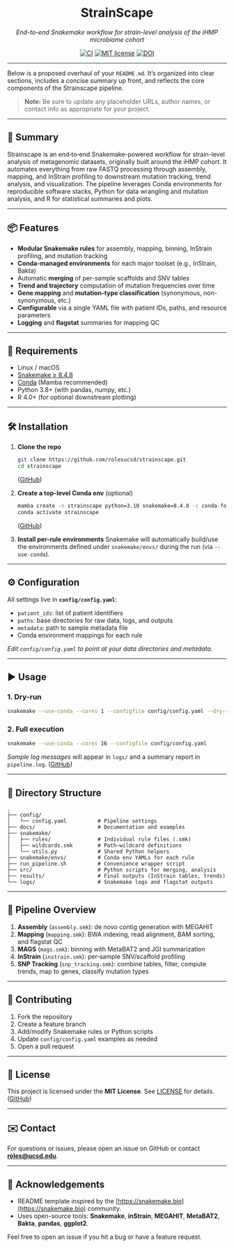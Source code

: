 <!-- README.md – StrainScape -->

<h1 align="center">StrainScape</h1>
<p align="center">
  <em>End-to-end Snakemake workflow for strain-level analysis of the iHMP microbiome cohort</em>
</p>

<p align="center">
  <a href="https://github.com/rolesucsd/strainscape/actions"><img alt="CI" src="https://github.com/rolesucsd/strainscape/actions/workflows/ci.yml/badge.svg"></a>
  <a href="LICENSE"><img alt="MIT license" src="https://img.shields.io/badge/license-MIT-blue.svg"></a>
  <a href="https://doi.org/10.5281/zenodo.12345678"><img src="https://zenodo.org/badge/DOI/10.5281/zenodo.12345678.svg" alt="DOI"></a>
</p>

---

Below is a proposed overhaul of your `README.md`. It’s organized into clear sections, includes a concise summary up front, and reflects the core components of the Strainscape pipeline.

> **Note:** Be sure to update any placeholder URLs, author names, or contact info as appropriate for your project.

---

## 🚀 Summary

Strainscape is an end‐to‐end Snakemake-powered workflow for strain-level analysis of metagenomic datasets, originally built around the iHMP cohort. It automates everything from raw FASTQ processing through assembly, mapping, and InStrain profiling to downstream mutation tracking, trend analysis, and visualization. The pipeline leverages Conda environments for reproducible software stacks, Python for data wrangling and mutation analysis, and R for statistical summaries and plots.

---

## 📦 Features

* **Modular Snakemake rules** for assembly, mapping, binning, InStrain profiling, and mutation tracking
* **Conda-managed environments** for each major toolset (e.g., InStrain, Bakta)
* Automatic **merging** of per-sample scaffolds and SNV tables
* **Trend and trajectory** computation of mutation frequencies over time
* **Gene mapping** and **mutation-type classification** (synonymous, non-synonymous, etc.)
* **Configurable** via a single YAML file with patient IDs, paths, and resource parameters
* **Logging** and **flagstat** summaries for mapping QC

---

## 📝 Requirements

* Linux / macOS
* [Snakemake ≥ 8.4.8](https://github.com/snakemake/snakemake)
* [Conda](https://docs.conda.io) (Mamba recommended)
* Python 3.8+ (with pandas, numpy, etc.)
* R 4.0+ (for optional downstream plotting)

---

## 🛠️ Installation

1. **Clone the repo**

   ```bash
   git clone https://github.com/rolesucsd/strainscape.git
   cd strainscape
   ```

   ([GitHub][1])

2. **Create a top-level Conda env** (optional)

   ```bash
   mamba create -n strainscape python=3.10 snakemake=8.4.8 -c conda-forge -c bioconda
   conda activate strainscape
   ```

   ([GitHub][1])

3. **Install per-rule environments**
   Snakemake will automatically build/use the environments defined under `snakemake/envs/` during the run (via `--use-conda`).

---

## ⚙️ Configuration

All settings live in **`config/config.yaml`**:

* `patient_ids`: list of patient identifiers
* `paths`: base directories for raw data, logs, and outputs
* `metadata`: path to sample metadata file
* Conda environment mappings for each rule

*Edit `config/config.yaml` to point at your data directories and metadata.*

---

## ▶️ Usage

### 1. Dry-run

```bash
snakemake --use-conda --cores 1 --configfile config/config.yaml --dry-run
```

### 2. Full execution

```bash
snakemake --use-conda --cores 16 --configfile config/config.yaml
```

*Sample log messages* will appear in `logs/` and a summary report in `pipeline.log`. ([GitHub][1])

---

## 📂 Directory Structure

```
.
├── config/
│   └── config.yaml          # Pipeline settings
├── docs/                    # Documentation and examples
├── snakemake/
│   ├── rules/               # Individual rule files (.smk)
│   ├── wildcards.smk        # Path–wildcard definitions
│   └── utils.py             # Shared Python helpers
├── snakemake/envs/          # Conda env YAMLs for each rule
├── run_pipeline.sh          # Convenience wrapper script
├── src/                     # Python scripts for merging, analysis
├── results/                 # Final outputs (InStrain tables, trends)
└── logs/                    # Snakemake logs and flagstat outputs
```

---

## 🔄 Pipeline Overview

1. **Assembly** (`assembly.smk`): de novo contig generation with MEGAHIT
2. **Mapping** (`mapping.smk`): BWA indexing, read alignment, BAM sorting, and flagstat QC
3. **MAGS** (`mags.smk`): binning with MetaBAT2 and JGI summarization
4. **InStrain** (`instrain.smk`): per‐sample SNV/scaffold profiling
5. **SNP Tracking** (`snp_tracking.smk`): combine tables, filter, compute trends, map to genes, classify mutation types

---

## 🤝 Contributing

1. Fork the repository
2. Create a feature branch
3. Add/modify Snakemake rules or Python scripts
4. Update `config/config.yaml` examples as needed
5. Open a pull request

---

## 📜 License

This project is licensed under the **MIT License**. See [LICENSE](LICENSE) for details. ([GitHub][1])

---

## ✉️ Contact

For questions or issues, please open an issue on GitHub or contact **[roles@ucsd.edu](mailto:roles@ucsd.edu)**.

[1]: https://github.com/rolesucsd/strainscape "GitHub - rolesucsd/strainscape"

---

## 🙏 Acknowledgements

* README template inspired by the [https://snakemake.bio](https://snakemake.bio) community.
* Uses open-source tools: **Snakemake**, **inStrain**, **MEGAHIT**, **MetaBAT2**, **Bakta**, **pandas**, **ggplot2**.

Feel free to open an issue if you hit a bug or have a feature request.
